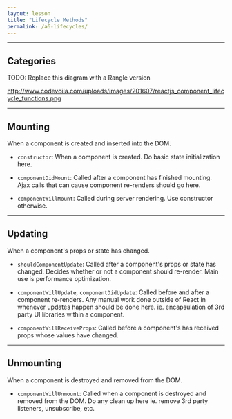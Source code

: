 ```yaml
---
layout: lesson
title: "Lifecycle Methods"
permalink: /a6-lifecycles/
---
```


---
## Categories

TODO: Replace this diagram with a Rangle version

http://www.codevoila.com/uploads/images/201607/reactjs_component_lifecycle_functions.png

---
## Mounting

When a component is created and inserted into the DOM.

- `constructor`: When a component is created. Do basic state initialization here.

- `componentDidMount`: Called after a component has finished mounting. Ajax calls that can cause component re-renders should go here.

- `componentWillMount`: Called during server rendering. Use constructor otherwise.

---
## Updating

When a component's props or state has changed.

- `shouldComponentUpdate`: Called after a component's props or state has changed. Decides whether or not a component should re-render. Main use is performance optimization.

- `componentWillUpdate`, `componentDidUpdate`: Called before and after a component re-renders. Any manual work done outside of React in whenever updates happen should be done here. ie. encapsulation of 3rd party UI libraries within a component.

- `componentWillReceiveProps`: Called before a component's has received props whose values have changed.

---
## Unmounting

When a component is destroyed and removed from the DOM.

- `componentWillUnmount`: Called when a component is destroyed and removed from the DOM. Do any clean up here ie. remove 3rd party listeners, unsubscribe, etc.
